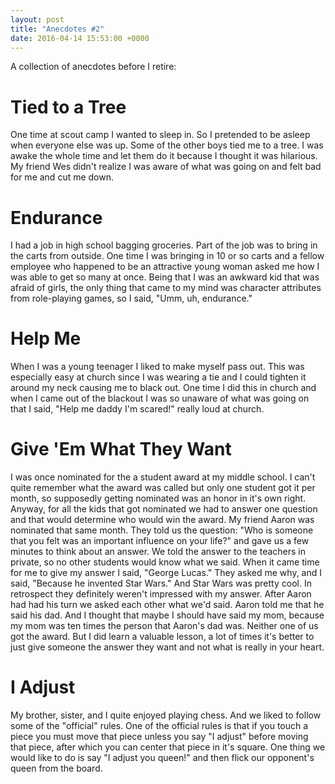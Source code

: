 ```yaml
---
layout: post
title: "Anecdotes #2"
date: 2016-04-14 15:53:00 +0000
---
```

A collection of anecdotes before I retire:
<h1>Tied to a Tree</h1>
One time at scout camp I wanted to sleep in. So I pretended to be asleep when everyone else was up. Some of the other boys tied me to a tree. I was awake the whole time and let them do it because I thought it was hilarious. My friend Wes didn't realize I was aware of what was going on and felt bad for me and cut me down.
<h1>Endurance</h1>
I had a job in high school bagging groceries. Part of the job was to bring in the carts from outside. One time I was bringing in 10 or so carts and a fellow employee who happened to be an attractive young woman asked me how I was able to get so many at once. Being that I was an awkward kid that was afraid of girls, the only thing that came to my mind was character attributes from role-playing games, so I said, "Umm, uh, endurance."
<h1>Help Me</h1>
When I was a young teenager I liked to make myself pass out. This was especially easy at church since I was wearing a tie and I could tighten it around my neck causing me to black out. One time I did this in church and when I came out of the blackout I was so unaware of what was going on that I said, "Help me daddy I'm scared!" really loud at church.
<h1>Give 'Em What They Want</h1>
I was once nominated for the a student award at my middle school. I can't quite remember what the award was called but only one student got it per month, so supposedly getting nominated was an honor in it's own right. Anyway, for all the kids that got nominated we had to answer one question and that would determine who would win the award. My friend Aaron was nominated that same month. They told us the question: "Who is someone that you felt was an important influence on your life?" and gave us a few minutes to think about an answer. We told the answer to the teachers in private, so no other students would know what we said. When it came time for me to give my answer I said, "George Lucas." They asked me why, and I said, "Because he invented Star Wars." And Star Wars was pretty cool. In retrospect they definitely weren't impressed with my answer. After Aaron had had his turn we asked each other what we'd said. Aaron told me that he said his dad. And I thought that maybe I should have said my mom, because my mom was ten times the person that Aaron's dad was. Neither one of us got the award. But I did learn a valuable lesson, a lot of times it's better to just give someone the answer they want and not what is really in your heart.
<h1>I Adjust</h1>
My brother, sister, and I quite enjoyed playing chess. And we liked to follow some of the "official" rules. One of the official rules is that if you touch a piece you must move that piece unless you say "I adjust" before moving that piece, after which you can center that piece in it's square. One thing we would like to do is say "I adjust you queen!" and then flick our opponent's queen from the board.
